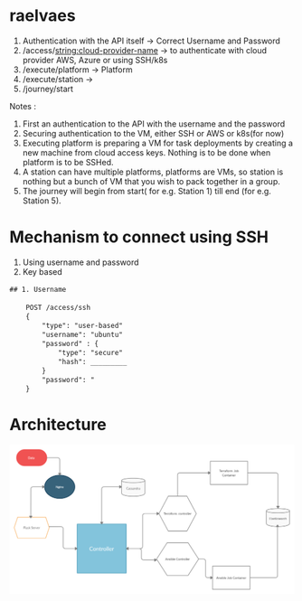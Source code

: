 # raelvaes
1. Authentication with the API itself -> Correct Username and Password
2. /access/<string:cloud-provider-name> -> to authenticate with cloud provider AWS, Azure or using SSH/k8s
3. /execute/platform -> Platform
4. /execute/station -> 
5. /journey/start



Notes :
1. First an authentication to the API with the username and the password
2. Securing authentication to the VM, either SSH or AWS or k8s(for now)
3. Executing platform is preparing a VM for task deployments by creating a new machine from cloud access keys. Nothing is to be done when platform is to be SSHed.
4. A station can have multiple platforms, platforms are VMs, so station is nothing but a bunch of VM that you wish to pack together in a group.
5. The journey will begin from start( for e.g. Station 1) till end (for e.g. Station 5).


# Mechanism to connect using SSH
1. Using username and password
2. Key based 
```
## 1. Username

    POST /access/ssh
    {
        "type": "user-based"
        "username": "ubuntu"
        "password" : {
            "type": "secure"
            "hash": _________
        }
        "password": "
    }
 ```
 # Architecture
 ![](Architecture.png)

